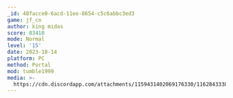 ```yaml
---
_id: 48facce0-6acd-11ee-8654-c5c6abbc3ed3
game: jf_cn
author: king midas
score: 83410
mode: Normal
level: '15'
date: 2023-10-14
platform: PC
method: Portal
mod: tumble1999
media: >-
  https://cdn.discordapp.com/attachments/1159431402069176330/1162843338945335386/33f8b252-61d5-4b90-ba7a-0b2bbb0aa676.jpg?ex=653d6940&is=652af440&hm=237f70689465ac63f54d636b88a40c946a681e7aa8db9b6f20a60c1de8ab7cdc&
---
```


